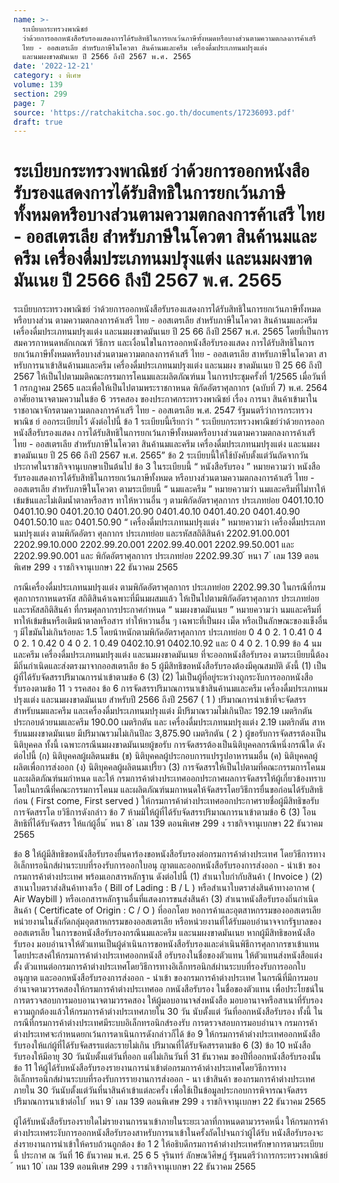 ```yaml
---
name: >-
  ระเบียบกระทรวงพาณิชย์
  ว่าด้วยการออกหนังสือรับรองแสดงการได้รับสิทธิในการยกเว้นภาษีทั้งหมดหรือบางส่วนตามความตกลงการค้าเสรี
  ไทย - ออสเตรเลีย สำหรับภาษีในโควตา สินค้านมและครีม เครื่องดื่มประเภทนมปรุงแต่ง
  และนมผงขาดมันเนย ปี 2566 ถึงปี 2567 พ.ศ. 2565
date: '2022-12-21'
category: ง พิเศษ
volume: 139
section: 299
page: 7
source: 'https://ratchakitcha.soc.go.th/documents/17236093.pdf'
draft: true
---
```


# ระเบียบกระทรวงพาณิชย์ ว่าด้วยการออกหนังสือรับรองแสดงการได้รับสิทธิในการยกเว้นภาษีทั้งหมดหรือบางส่วนตามความตกลงการค้าเสรี ไทย - ออสเตรเลีย สำหรับภาษีในโควตา สินค้านมและครีม เครื่องดื่มประเภทนมปรุงแต่ง และนมผงขาดมันเนย ปี 2566 ถึงปี 2567 พ.ศ. 2565

ระเบียบกระทรวงพาณิชย์ ว่าด้วยการออกหนังสือรับรองแสดงการได้รับสิทธิในการยกเว้นภาษีทั้งหมดหรือบางส่วน ตามความตกลงการค้าเสรี ไทย - ออสเตรเลีย สำหรับภาษีในโควตา สินค้านมและครีม เครื่องดื่มประเภทนมปรุงแต่ง และนมผงขาดมันเนย ปี 25 66 ถึงปี 2567 พ.ศ. 2565 โดยที่เป็นการสมควรกาหนดหลักเกณฑ์ วิธีการ และเงื่อนไขในการออกหนังสือรับรองแสดง การได้รับสิทธิในการยกเว้นภาษีทั้งหมดหรือบางส่วนตามความตกลงการค้าเสรี ไทย - ออสเตรเลีย สาหรับภาษีในโควตา สาหรับการนาเข้าสินค้านมและครีม เครื่องดื่มประเภทนมปรุงแต่ง และนมผง ขาดมันเนย ปี 25 66 ถึงปี 2567 ให้เป็นไปตามมติคณะกรรมการโคนมและผลิตภัณฑ์นม ในการประชุมครั้งที่ 1/2565 เมื่อวันที่ 1 กรกฎาคม 2565 และเพื่อให้เป็นไปตามพระราชกาหนด พิกัดอัตราศุลกากร (ฉบับที่ 7) พ.ศ. 2564 อาศัยอานาจตามความในข้อ 6 วรรคสอง ของประกาศกระทรวงพาณิชย์ เรื่อง การนา สินค้าเข้ามาในราชอาณาจักรตามความตกลงการค้าเสรี ไทย - ออสเตรเลีย พ.ศ. 2547 รัฐมนตรีว่าการกระทรวงพาณิช ย์ ออกระเบียบไว้ ดังต่อไปนี้ ข้อ 1 ระเบียบนี้เรียกว่า “ ระเบียบกระทรวงพาณิชย์ว่าด้วยการออกหนังสือรับรองแสดง การได้รับสิทธิในการยกเว้นภาษีทั้งหมดหรือบางส่วนตามความตกลงการค้าเสรี ไทย - ออสเตรเลีย สำหรับภาษีในโควตา สินค้านมและครีม เครื่องดื่มประเภทนมปรุงแต่ง และนมผงขาดมันเนย ปี 25 66 ถึงปี 2567 พ.ศ. 2565” ข้อ 2 ระเบียบนี้ให้ใช้บังคับตั้งแต่วันถัดจากวันประกาศในราชกิจจานุเบกษาเป็นต้นไป ข้อ 3 ในระเบียบนี้ “ หนังสือรับรอง ” หมายความว่า หนังสือรับรองแสดงการได้รับสิทธิในการยกเว้นภาษีทั้งหมด หรือบางส่วนตามความตกลงการค้าเสรี ไทย - ออสเตรเลีย สำหรับภาษีในโควตา ตามระเบียบนี้ “ นมและครีม ” หมายความว่า นมและครีมที่ไม่ทาให้เข้มข้นและไม่เติมน้ำตาลหรือสาร ทาให้หวานอื่น ๆ ตามพิกัดอัตราศุลกากร ประเภทย่อย 0401.10.10 0401.10.90 0401.20.10 0401.20.90 0401.40.10 0401.40.20 0401.40.90 0401.50.10 และ 0401.50.90 “ เครื่องดื่มประเภทนมปรุงแต่ง ” หมายความว่า เครื่องดื่มประเภทนมปรุงแต่ง ตามพิกัดอัตรา ศุลกากร ประเภทย่อย และรหัสสถิติสินค้า 2202.91.00.001 2202.99.10.000 2202.99.20.001 2202.99.40.001 2202.99.50.001 และ 2202.99.90.001 และ พิกัดอัตราศุลกากร ประเภทย่อย 2202.99.30 ้ หนา 7 ่ เลม 139 ตอนพิเศษ 299 ง ราชกิจจานุเบกษา 22 ธันวาคม 2565

กรณีเครื่องดื่มประเภทนมปรุงแต่ง ตามพิกัดอัตราศุลกากร ประเภทย่อย 2202.99.30 ในกรณีที่กรมศุลกากรกาหนดรหัส สถิติสินค้าเฉพาะที่มีนมผสมแล้ว ให้เป็นไปตามพิกัดอัตราศุลกากร ประเภทย่อย และรหัสสถิติสินค้า ที่กรมศุลกากรประกาศกำหนด “ นมผงขาดมันเนย ” หมายความว่า นมและครีมที่ทาให้เข้มข้นหรือเติมน้าตาลหรือสาร ทำให้หวานอื่น ๆ เฉพาะที่เป็นผง เม็ด หรือเป็นลักษณะของแข็งอื่น ๆ มีไขมันไม่เกินร้อยละ 1.5 โดยน้าหนักตามพิกัดอัตราศุลกากร ประเภทย่อย 0 4 0 2. 1 0.41 0 4 0 2. 1 0.42 0 4 0 2. 1 0.49 0402.10.91 0402.10.92 และ 0 4 0 2. 1 0.99 ข้อ 4 นมและครีม เครื่องดื่มประเภทนมปรุงแต่ง และนมผงขาดมันเนย ที่จะออกหนังสือรับรอง ตามระเบียบนี้ต้องมีถิ่นกำเนิดและส่งตรงมาจากออสเตรเลีย ข้อ 5 ผู้มีสิทธิขอหนังสือรับรองต้องมีคุณสมบัติ ดังนี้ (1) เป็นผู้ที่ได้รับจัดสรรปริมาณการนำเข้าตามข้อ 6 (3) (2) ไม่เป็นผู้ที่อยู่ระหว่างถูกระงับการออกหนังสือรับรองตามข้อ 11 ว รรคสอง ข้อ 6 การจัดสรรปริมาณการนาเข้าสินค้านมและครีม เครื่องดื่มประเภทนมปรุงแต่ง และนมผงขาดมันเนย สำหรับปี 2566 ถึงปี 2567 ( 1 ) ปริมาณการนำเข้าที่จะจัดสรร สำหรับนมและครีม และเครื่องดื่มประเภทนมปรุงแต่ง มีปริมาณรวมไม่เกินปีละ 192.19 เมตริกตัน ประกอบด้วยนมและครีม 190.00 เมตริกตัน และ เครื่องดื่มประเภทนมปรุงแต่ง 2.19 เมตริกตัน สาหรับนมผงขาดมันเนย มีปริมาณรวมไม่เกินปีละ 3,875.90 เมตริกตัน ( 2 ) ผู้ขอรับการจัดสรรต้องเป็นนิติบุคคล ทั้งนี้ เฉพาะกรณีนมผงขาดมันเนยผู้ขอรับ การจัดสรรต้องเป็นนิติบุคคลกรณีหนึ่งกรณีใด ดังต่อไปนี้ (ก) นิติบุคคลผู้ผลิตนมข้น (ข) นิติบุคคลผู้ประกอบการแปรรูปอาหารนมอื่น (ค) นิติบุคคลผู้ผลิตเพื่อการส่งออก (ง) นิติบุคคลผู้ผลิตนมเปรี้ยว (3) การจัดสรรให้เป็นไปตามที่คณะกรรมการโคนมและผลิตภัณฑ์นมกำหนด และให้ กรมการค้าต่างประเทศออกประกาศผลการจัดสรรให้ผู้เกี่ยวข้องทราบ โดยในกรณีที่คณะกรรมการโคนม และผลิตภัณฑ์นมกาหนดให้จัดสรรโดยวิธีการยื่นขอก่อนได้รับสิทธิก่อน ( First come, First served ) ให้กรมการค้าต่างประเทศออกประกาศรายชื่อผู้มีสิทธิขอรับการจัดสรรโด ยวิธีการดังกล่าว ข้อ 7 ห้ามมิให้ผู้ที่ได้รับจัดสรรปริมาณการนาเข้าตามข้อ 6 (3) โอนสิทธิที่ได้รับจัดสรร ให้แก่ผู้อื่น ้ หนา 8 ่ เลม 139 ตอนพิเศษ 299 ง ราชกิจจานุเบกษา 22 ธันวาคม 2565

ข้อ 8 ให้ผู้มีสิทธิขอหนังสือรับรองยื่นคาร้องขอหนังสือรับรองต่อกรมการค้าต่างประเทศ โดยวิธีการทางอิเล็กทรอนิกส์ผ่านระบบที่รองรับการออกใบอนุ ญาตและออกหนังสือรับรองการส่งออก - นำเข้า ของกรมการค้าต่างประเทศ พร้อมเอกสารหลักฐาน ดังต่อไปนี้ (1) สำเนาใบกำกับสินค้า ( Invoice ) (2) สาเนาใบตราส่งสินค้าทางเรือ ( Bill of Lading : B / L ) หรือสำเนาใบตราส่งสินค้าทางอากาศ ( Air Waybill ) หรือเอกสารหลักฐานอื่นที่แสดงการขนส่งสินค้า (3) สำเนาหนังสือรับรองถิ่นกำเนิดสินค้า ( Certificate of Origin : C / O ) ที่ออกโดย หอการค้าและอุตสาหกรรมของออสเตรเลีย หน่วยงานในสังกัดกลุ่มอุตสาหกรรมของออสเตรเลีย หรือหน่วยงานที่ได้รับมอบอำนาจจากรัฐบาลของออสเตรเลีย ในการขอหนังสือรับรองกรณีนมและครีม และนมผงขาดมันเนย หากผู้มีสิทธิขอหนังสือรับรอง มอบอำนาจให้ตัวแทนเป็นผู้ดำเนินการขอหนังสือรับรองและดำเนินพิธีการศุลกากรขาเข้าแทน โดยประสงค์ให้กรมการค้าต่างประเทศออกหนังสื อรับรองในชื่อของตัวแทน ให้ตัวแทนส่งหนังสือแต่งตั้ง ตัวแทนต่อกรมการค้าต่างประเทศโดยวิธีการทางอิเล็กทรอนิกส์ผ่านระบบที่รองรับการออกใบอนุญาต และออกหนังสือรับรองการส่งออก - นำเข้า ของกรมการค้าต่างประเทศ ในกรณีที่มีการมอบอำนาจตามวรรคสองให้กรมการค้าต่างประเทศออ กหนังสือรับรอง ในชื่อของตัวแทน เพื่อประโยชน์ในการตรวจสอบการมอบอานาจตามวรรคสอง ให้ผู้มอบอานาจส่งหนังสือ มอบอานาจหรือสาเนาที่รับรองความถูกต้องแล้วให้กรมการค้าต่างประเทศภายใน 30 วัน นับตั้งแต่ วันที่ออกหนังสือรับรอง ทั้งนี้ ในกรณีที่กรมการค้าต่างประเทศมีระบบอิเล็กทรอนิกส์รองรับ การตรวจสอบการมอบอำนาจ กรมการค้าต่างประเทศจะกำหนดยกเว้นการดาเนินการดังกล่าวก็ได้ ข้อ 9 ให้กรมการค้าต่างประเทศออกหนังสือรับรองให้แก่ผู้ที่ได้รับจัดสรรแต่ละรายไม่เกิน ปริมาณที่ได้รับจัดสรรตามข้อ 6 (3) ข้อ 10 หนังสือรับรองให้มีอายุ 30 วันนับตั้งแต่วันที่ออก แต่ไม่เกินวันที่ 31 ธันวาคม ของปีที่ออกหนังสือรับรองนั้น ข้อ 11 ให้ผู้ได้รับหนังสือรับรองรายงานการนำเข้าต่อกรมการค้าต่างประเทศโดยวิธีการทาง อิเล็กทรอนิกส์ผ่านระบบที่รองรับการรายงานการส่งออก - นา เข้าสินค้า ของกรมการค้าต่างประเทศ ภายใน 30 วันนับตั้งแต่วันที่นาสินค้าเข้าแต่ละครั้ง เพื่อใช้เป็นข้อมูลประกอบการพิจารณาจัดสรร ปริมาณการนาเข้าต่อไป ้ หนา 9 ่ เลม 139 ตอนพิเศษ 299 ง ราชกิจจานุเบกษา 22 ธันวาคม 2565

ผู้ได้รับหนังสือรับรองรายใดไม่รายงานการนาเข้าภายในระยะเวลาที่กาหนดตามวรรคหนึ่ง ให้กรมการค้าต่างประเทศระงับการออกหนังสือรับรองสาหรับการนาเข้าในครั้งถัดไปจนกว่าผู้ได้รับ หนังสือรับรองจะส่งรายงานการนำเข้าให้ครบถ้วนถูกต้อง ข้อ 1 2 ให้อธิบดีกรมการค้าต่างประเทศรักษาการตามระเบียบนี้ ประกาศ ณ วันที่ 16 ธันวาคม พ.ศ. 25 6 5 จุรินทร์ ลักษณวิศิษฏ์ รัฐมนตรีว่าการกระทรวงพาณิชย์ ้ หนา 10 ่ เลม 139 ตอนพิเศษ 299 ง ราชกิจจานุเบกษา 22 ธันวาคม 2565
